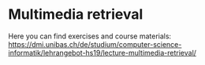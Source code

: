 # Multimedia retrieval

Here you can find exercises and course materials:
https://dmi.unibas.ch/de/studium/computer-science-informatik/lehrangebot-hs19/lecture-multimedia-retrieval/

